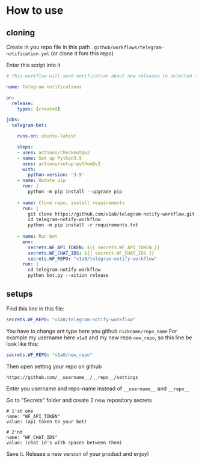 # How to use

## cloning

Create in you repo file in this path `.github/workflows/telegram-notification.yml` (or clone it fom this repo)

Enter this script into it

```yml
# This workflow will send notification about new releases in selected telegram chats

name: Telegram notifications

on:
  release:
    types: [created]

jobs:
  telegram-bot:

    runs-on: ubuntu-latest

    steps:
    - uses: actions/checkout@v2
    - name: Set up Python3.9
      uses: actions/setup-python@v2
      with:
        python-version: '3.9'
    - name: Update pip
      run: |
        python -m pip install --upgrade pip
        
    - name: Clone repo, install requirements
      run: |
        git clone https://github.com/v1a0/telegram-notify-workflow.git ./telegram-notify-workflow
        cd telegram-notify-workflow
        python -m pip install -r requirements.txt
        
    - name: Run bot
      env:
        secrets.WF_API_TOKEN: ${{ secrets.WF_API_TOKEN }}
        secrets.WF_CHAT_IDS: ${{ secrets.WF_CHAT_IDS }}
        secrets.WF_REPO: "v1a0/telegram-notify-workflow"
      run: |
        cd telegram-notify-workflow
        python bot.py --action release

```

## setups
Find this line in this file:
```yml
secrets.WF_REPO: "v1a0/telegram-notify-workflow"
```
 You have to change ant type here you github `nickname/repo_name`
 For example my username here `v1a0` and my new repo `new_repo`, so this line be look like this:
 
```yml
secrets.WF_REPO: "v1a0/new_repo"
```

Then open setting your repo on github

`https://github.com/__username__/__repo__/settings`

Enter you username and repo-name instead of `__username__` and `__repo__`

Go to "Secrets" folder and create 2 new repository secrets
```shell
# 1'st one
name: "WF_API_TOKEN"
value: (api token to your bot)

# 2'nd
name: "WF_CHAT_IDS"
value: (chat id's with spaces between them)
```

Save it. Release a new version of your product and enjoy!